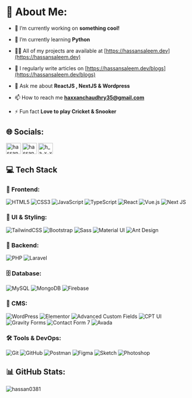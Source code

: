 # 👋 About Me:
- 🔭 I’m currently working on **something cool!**

- 🌱 I’m currently learning **Python**

- 👨‍💻 All of my projects are available at [https://hassansaleem.dev](https://hassansaleem.dev)

- 📝 I regularly write articles on [https://hassansaleem.dev/blogs](https://hassansaleem.dev/blogs)

- 💬 Ask me about **ReactJS , NextJS & Wordpress**

- 📫 How to reach me **haxxanchaudhry35@gmail.com**

- ⚡ Fun fact **Love to play Cricket & Snooker**

## 🌐 Socials:
<p align="left">
<a href="https://linkedin.com/in/hassan-saleem-dev" target="blank"><img align="center" src="https://raw.githubusercontent.com/rahuldkjain/github-profile-readme-generator/master/src/images/icons/Social/linked-in-alt.svg" alt="hassan-saleem-dev" height="30" width="40" /></a>
<a href="https://fb.com/hassansaleem1998" target="blank"><img align="center" src="https://raw.githubusercontent.com/rahuldkjain/github-profile-readme-generator/master/src/images/icons/Social/facebook.svg" alt="hassansaleem1998" height="30" width="40" /></a>
<a href="https://instagram.com/h_a_x_x_a_n" target="blank"><img align="center" src="https://raw.githubusercontent.com/rahuldkjain/github-profile-readme-generator/master/src/images/icons/Social/instagram.svg" alt="h_a_x_x_a_n" height="30" width="40" /></a>
</p>

## 💻 Tech Stack

### 🧩 Frontend:
![HTML5](https://img.shields.io/badge/HTML5-%23E34F26.svg?style=for-the-badge&logo=html5&logoColor=white)
![CSS3](https://img.shields.io/badge/CSS3-%231572B6.svg?style=for-the-badge&logo=css3&logoColor=white)
![JavaScript](https://img.shields.io/badge/JavaScript-%23F7DF1E.svg?style=for-the-badge&logo=javascript&logoColor=black)
![TypeScript](https://img.shields.io/badge/TypeScript-%23007ACC.svg?style=for-the-badge&logo=typescript&logoColor=white)
![React](https://img.shields.io/badge/React-%2320232a.svg?style=for-the-badge&logo=react&logoColor=%2361DAFB)
![Vue.js](https://img.shields.io/badge/Vue.js-%234FC08D.svg?style=for-the-badge&logo=vue.js&logoColor=white)
![Next JS](https://img.shields.io/badge/Next.js-%23000000.svg?style=for-the-badge&logo=next.js&logoColor=white)

### 🎨 UI & Styling:
![TailwindCSS](https://img.shields.io/badge/TailwindCSS-%2338B2AC.svg?style=for-the-badge&logo=tailwind-css&logoColor=white)
![Bootstrap](https://img.shields.io/badge/Bootstrap-%23563D7C.svg?style=for-the-badge&logo=bootstrap&logoColor=white)
![Sass](https://img.shields.io/badge/Sass-%23CC6699.svg?style=for-the-badge&logo=sass&logoColor=white)
![Material UI](https://img.shields.io/badge/MUI-%230081CB.svg?style=for-the-badge&logo=mui&logoColor=white)
![Ant Design](https://img.shields.io/badge/Ant%20Design-%230170FE.svg?style=for-the-badge&logo=ant-design&logoColor=white)

### 🧠 Backend:
![PHP](https://img.shields.io/badge/PHP-%23777BB4.svg?style=for-the-badge&logo=php&logoColor=white)
![Laravel](https://img.shields.io/badge/Laravel-%23FF2D20.svg?style=for-the-badge&logo=laravel&logoColor=white)

### 🗄️ Database:
![MySQL](https://img.shields.io/badge/MySQL-%2300f.svg?style=for-the-badge&logo=mysql&logoColor=white)
![MongoDB](https://img.shields.io/badge/MongoDB-%2347A248.svg?style=for-the-badge&logo=mongodb&logoColor=white)
![Firebase](https://img.shields.io/badge/Firebase-%23FFCA28.svg?style=for-the-badge&logo=firebase&logoColor=black)

### 🧩 CMS:
![WordPress](https://img.shields.io/badge/WordPress-%23117AC9.svg?style=for-the-badge&logo=wordpress&logoColor=white)
![Elementor](https://img.shields.io/badge/Elementor-%23D9146E.svg?style=for-the-badge&logo=elementor&logoColor=white)
![Advanced Custom Fields](https://img.shields.io/badge/ACF-%231074E0.svg?style=for-the-badge)
![CPT UI](https://img.shields.io/badge/CPT_UI-%23FF9900.svg?style=for-the-badge)
![Gravity Forms](https://img.shields.io/badge/Gravity%20Forms-%2324292E.svg?style=for-the-badge)
![Contact Form 7](https://img.shields.io/badge/Contact%20Form%207-%23007BFF.svg?style=for-the-badge)
![Avada](https://img.shields.io/badge/Avada%20Builder-%23007396.svg?style=for-the-badge)

### 🛠️ Tools & DevOps:
![Git](https://img.shields.io/badge/Git-%23F05033.svg?style=for-the-badge&logo=git&logoColor=white)
![GitHub](https://img.shields.io/badge/GitHub-%23181717.svg?style=for-the-badge&logo=github&logoColor=white)
![Postman](https://img.shields.io/badge/Postman-%23FF6C37.svg?style=for-the-badge&logo=postman&logoColor=white)
![Figma](https://img.shields.io/badge/Figma-%23F24E1E.svg?style=for-the-badge&logo=figma&logoColor=white)
![Sketch](https://img.shields.io/badge/Sketch-%23F7B500.svg?style=for-the-badge&logo=sketch&logoColor=black)
![Photoshop](https://img.shields.io/badge/Photoshop-%2300C8FF.svg?style=for-the-badge&logo=adobephotoshop&logoColor=white)


## 📊 GitHub Stats:
<p><img align="center" src="https://github-readme-stats.vercel.app/api/top-langs?username=hassan0381&show_icons=true&locale=en&layout=compact" alt="hassan0381" /></p>
